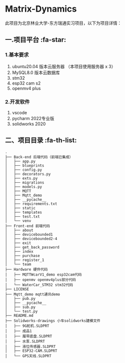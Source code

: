 # Matrix-Dynamics

此项目为北京林业大学-东方瑞通实习项目，以下为项目详情：

## 一.项目平台 :fa-star: 

### 1.基本要求
1. ubuntu20.04 版本云服务器 （本项目使用服务器 x 3）
2. MySQL8.0 版本云数据库
3. stm32
4. esp32 cam s2
5. openmv4 plus
### 2.开发软件

1. vscode
2. pycharm 2022专业版
3. solidworks 2020

## 二、项目目录 :fa-th-list: 


```
.
├── Back-end 后端代码（前端已集成）                       
│   ├── app.py
│   ├── blueprints
│   ├── config.py
│   ├── decorators.py
│   ├── exts.py
│   ├── migrations
│   ├── models.py
│   ├── MQTT
│   ├── Mqtt_demo
│   ├── __pycache__
│   ├── requirements.txt
│   ├── static
│   ├── templates
│   ├── test.txt
│   └── venv
├── Front-end 前端代码
│   ├── about
│   ├── devicebounded1
│   ├── devicebounded2-4
│   ├── exit
│   ├── get_back_password
│   ├── index
│   ├── purchase
│   ├── register_1
│   └── team
├── Hardware 硬件代码
│   ├── MQTTWcarV1_demo esp32cam代码
│   ├── openmv openmv4plus部分代码
│   └── WaterCar_STM32 stm32代码
├── LICENSE
├── Mqtt_demo mqtt通讯demo
│   ├── pub.py
│   ├── __pycache__
│   ├── sub.py
│   └── test.py
├── README.md
├── Solidworks-drawings 小车solidworks建模文件
│   ├── 9G舵机.SLDPRT
│   ├── 成品1
│   ├── 履带底盘.SLDPRT
│   ├── 水泵.SLDPRT
│   ├── 液位传感器.SLDPRT
│   ├── ESP32-CAM.SLDPRT
│   └── GPS天线.SLDPRT

```
